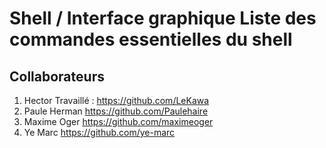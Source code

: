 # Shell / Interface graphique Liste des commandes essentielles du shell

## Collaborateurs
1. Hector Travaillé : https://github.com/LeKawa
2. Paule Herman https://github.com/Paulehaire
3. Maxime Oger https://github.com/maximeoger
4. Ye Marc https://github.com/ye-marc
